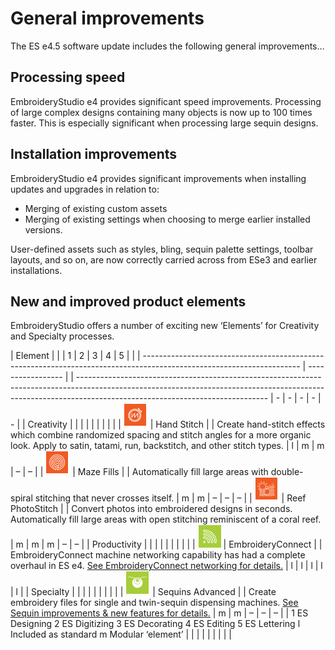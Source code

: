 # General improvements

The ES e4.5 software update includes the following general improvements…

## Processing speed

EmbroideryStudio e4 provides significant speed improvements. Processing of large complex designs containing many objects is now up to 100 times faster. This is especially significant when processing large sequin designs.

## Installation improvements

EmbroideryStudio e4 provides significant improvements when installing updates and upgrades in relation to:

- Merging of existing custom assets
- Merging of existing settings when choosing to merge earlier installed versions.

User-defined assets such as styles, bling, sequin palette settings, toolbar layouts, and so on, are now correctly carried across from ESe3 and earlier installations.

## New and improved product elements

EmbroideryStudio offers a number of exciting new ‘Elements’ for Creativity and Specialty processes.

| Element | | | 1 | 2 | 3 | 4 | 5 | |
| --------------------------------------------------------------------------------------------------------------------- | ----------------- | | ----------------------------------------------------------------------------------------------------------------------------------------------------------------------------------------------------------- | - | - | - | - | - |
| Creativity | | | | | | | | |
| ![handstitch.png](assets/handstitch.png) | Hand Stitch | | Create hand-stitch effects which combine randomized spacing and stitch angles for a more organic look. Apply to satin, tatami, run, backstitch, and other stitch types. | l | m | m | – | – |
| ![mazefill.png](assets/mazefill.png) | Maze Fills | | Automatically fill large areas with double-spiral stitching that never crosses itself. | m | m | – | – | – |
| ![reefphotostitch.png](assets/reefphotostitch.png) | Reef PhotoStitch | | Convert photos into embroidered designs in seconds. Automatically fill large areas with open stitching reminiscent of a coral reef. | m | m | m | – | – |
| Productivity | | | | | | | | |
| ![EmbroideryConnect.png](assets/EmbroideryConnect.png) | EmbroideryConnect | | EmbroideryConnect machine networking capability has had a complete overhaul in ES e4\. [See EmbroideryConnect networking for details.](EmbroideryConnect_networking) | l | l | l | l | l |
| Specialty | | | | | | | | |
| ![sequins_advanced.png](assets/sequins_advanced.png) | Sequins Advanced | | Create embroidery files for single and twin-sequin dispensing machines. [See Sequin improvements & new features for details.](Sequin_improvements_new_features) | m | m | – | – | – |
| 1 ES Designing 2 ES Digitizing 3 ES Decorating 4 ES Editing 5 ES Lettering l Included as standard m Modular ‘element’ | | | | | | | | |
